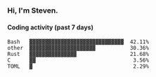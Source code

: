 ### Hi, I'm Steven.

#### Coding activity (past 7 days)
```
Bash   ▓▓▓▓▓▓▓▓▓▓▓▓▓▓▓▓▓▓▓▓▓▓▓▓▓▓▓▓▓▓  42.11%
other  ▓▓▓▓▓▓▓▓▓▓▓▓▓▓▓▓▓▓▓▓▓           30.36%
Rust   ▓▓▓▓▓▓▓▓▓▓▓▓▓▓▓                 21.68%
C      ▓▓                               3.56%
TOML   ▓                                2.29%
```
